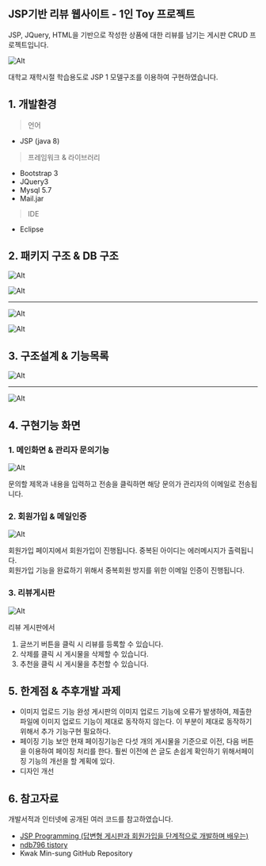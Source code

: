 ﻿## JSP기반 리뷰 웹사이트 - 1인 Toy 프로젝트

JSP, JQuery, HTML을 기반으로 작성한 상품에 대한 리뷰를 남기는 게시판 
CRUD 프로젝트입니다. 

<p><img src="md/5.PNG" alt="Alt"></p>

대학교 재학시절 학습용도로 JSP 1 모델구조를 이용하여 구현하였습니다.





## 1. 개발환경
<blockquote> 
<p> 언어</p>
</blockquote>
<ul>
<li>JSP (java 8)</li>
</ul>
<blockquote> 
<p> 프레임워크 & 라이브러리</p>
</blockquote>
<ul>
<li>Bootstrap 3</li>
<li>JQuery3</li>
<li>Mysql 5.7</li>
<li>Mail.jar </li>
</ul>
<blockquote> 
<p> IDE</p>
</blockquote>
<ul>
<li>Eclipse</li>
</ul>

## 2. 패키지 구조 & DB 구조
<p><img src="md/1.PNG" alt="Alt"></p>
<p><img src="md/2.PNG" alt="Alt"></p>

<hr>
<p><img src="md/3.PNG" alt="Alt"></p>
<p><img src="md/4.PNG" alt="Alt"></p>


## 3.  구조설계  & 기능목록
<p><img src="md/6.PNG" alt="Alt"></p>
<hr>
<p><img src="md/7.PNG" alt="Alt"></p>



## 4.  구현기능 화면

### 1. 메인화면 & 관리자 문의기능
<p><img src="md/8.PNG" alt="Alt"></p>

문의할 제목과 내용을 입력하고 전송을 클릭하면 해당 문의가 관리자의 이메일로 전송됩니다.

### 2. 회원가입 & 메일인증
<p><img src="md/9.PNG" alt="Alt"></p>

회원가입 페이지에서 회원가입이 진행됩니다. 중복된 아이디는 에러메시지가 출력됩니다.<br>
회원가입 기능을 완료하기 위해서 중복회원 방지를 위한 이메일 인증이 진행됩니다.

### 3. 리뷰게시판
<p><img src="md/10.PNG" alt="Alt"></p>

리뷰 게시판에서 

1. 글쓰기 버튼을 클릭 시 리뷰를 등록할 수 있습니다.
2. 삭제를 클릭 시 게시물을 삭제할 수 있습니다.
3. 추천을 클릭 시 게시물을 추천할 수 있습니다.


## 5. 한계점 & 추후개발 과제
- 이미지 업로드 기능 완성
게시판의 이미지 업로드 기능에 오류가 발생하여, 제출한 파일에 이미지 업로드 기능이 제대로 동작하지 않는다. 이 부분이 제대로 동작하기 위해서 추가 기능구현 필요하다.
- 페이징 기능 보안
현재 페이징기능은 다섯 개의 게시물을 기준으로 이전, 다음 버튼을 이용하여 페이징 처리를 한다. 훨씬 이전에 쓴 글도 손쉽게 확인하기 위해서페이징 기능의 개선을 할 계획에 있다.
- 디자인 개선




## 6. 참고자료

개발서적과 인터넷에 공개된 여러 코드를 참고하였습니다.

-  [JSP Programming (답변형 게시판과 회원가입을 단계적으로 개발하며 배우는)](https://book.naver.com/bookdb/book_detail.naver?bid=8161645)
- <a href="https://ndb796.tistory.com/43">ndb796 tistory<a/>
- Kwak Min-sung GitHub Repository
